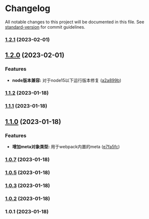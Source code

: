 # Changelog

All notable changes to this project will be documented in this file. See [standard-version](https://github.com/conventional-changelog/standard-version) for commit guidelines.

### [1.2.1](https://github.com/enjoy-wind/package-version-source/compare/v1.2.0...v1.2.1) (2023-02-01)

## [1.2.0](https://github.com/enjoy-wind/package-version-source/compare/v1.1.2...v1.2.0) (2023-02-01)


### Features

* **node版本兼容:** 对于node15以下运行版本修复 ([a2a899b](https://github.com/enjoy-wind/package-version-source/commit/a2a899b9d177cb6314870a56e832690f9b626406))

### [1.1.2](https://github.com/enjoy-wind/package-version-source/compare/v1.1.1...v1.1.2) (2023-01-18)

### [1.1.1](https://github.com/enjoy-wind/package-version-source/compare/v1.1.0...v1.1.1) (2023-01-18)

## [1.1.0](https://github.com/enjoy-wind/package-version-source/compare/v1.0.7...v1.1.0) (2023-01-18)


### Features

* **增加meta对象类型:** 用于webpack内置的meta ([e7fa5fc](https://github.com/enjoy-wind/package-version-source/commit/e7fa5fcfb1626f1269080ae8f920535603a29783))

### [1.0.7](https://github.com/enjoy-wind/package-version-source/compare/v1.0.3...v1.0.7) (2023-01-18)

### [1.0.5](https://github.com/enjoy-wind/package-version-source/compare/v1.0.3...v1.0.5) (2023-01-18)

### [1.0.3](https://github.com/enjoy-wind/package-version-source/compare/v1.0.2...v1.0.3) (2023-01-18)

### [1.0.2](https://github.com/enjoy-wind/package-version-source/compare/v1.0.1...v1.0.2) (2023-01-18)

### 1.0.1 (2023-01-18)
